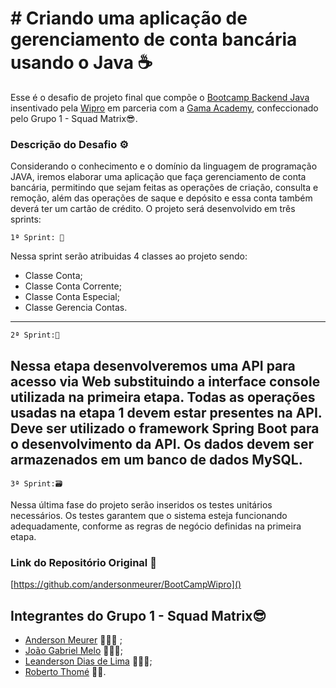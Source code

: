# # Criando uma aplicação de gerenciamento de conta bancária usando o Java ☕
Esse é o desafio de projeto final que compõe o [Bootcamp Backend Java]() insentivado pela [Wipro](https://www.linkedin.com/company/wipro/) em parceria com a [Gama Academy](https://www.linkedin.com/school/gama-academy/), confeccionado pelo Grupo 1 - Squad Matrix😎.

### Descrição do Desafio ⚙️

Considerando o conhecimento e o domínio da linguagem de programação JAVA, iremos elaborar uma aplicação que faça gerenciamento de conta bancária, permitindo que
sejam feitas as operações de criação, consulta e remoção, além das operações de
saque e depósito e essa conta também deverá ter um cartão de crédito.
O projeto será desenvolvido em três sprints:

    1ª Sprint: 📂
Nessa sprint serão atribuidas 4 classes ao projeto sendo:
- Classe Conta;
- Classe Conta Corrente;
- Classe Conta Especial; 
- Classe Gerencia Contas.
___
    2ª Sprint:📁
Nessa etapa desenvolveremos uma API para acesso via Web substituindo a
interface console utilizada na primeira etapa. Todas as operações usadas na etapa 1
devem estar presentes na API. Deve ser utilizado o framework **Spring Boot** para o
desenvolvimento da API. Os dados devem ser armazenados em um banco de dados
**MySQL**.
---
    3ª Sprint:🗃️
Nessa última fase do projeto serão inseridos os testes unitários necessários. Os
testes garantem que o sistema esteja funcionando adequadamente, conforme as
regras de negócio definidas na primeira etapa.


### Link do Repositório Original 💼
[https://github.com/andersonmeurer/BootCampWipro]()

## Integrantes do Grupo 1 - Squad Matrix😎

- [Anderson Meurer](https://www.linkedin.com/in/andersonmeurer/) 👨🏻‍💻 ;
- [João Gabriel Melo](https://www.linkedin.com/in/joaogrbm/) 👨🏼‍💻;
- [Leanderson Dias de Lima](https://www.linkedin.com/in/leanderson-dias-de-lima-15056215b/) 👨🏾‍💻;
- [Roberto Thomé](https://www.linkedin.com/in/roberto-thome-dev/) 👨‍💻.
